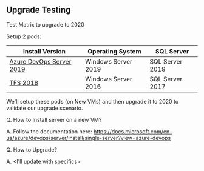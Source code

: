 Upgrade Testing
--------------


Test Matrix to upgrade to 2020

Setup 2 pods:


|      Install Version      |   Operating System   | SQL Server      |
|---------------------------|----------------------|-----------------|
|  [Azure DevOps Server 2019](https://go.microsoft.com/fwlink/?linkid=2041267&clcid=0x409) |  Windows Server 2019 | SQL Server 2019 |
|        [TFS 2018](https://go.microsoft.com/fwlink/?LinkId=2008534)           |  Windows Server 2016 | SQL Server 2017 |

We'll setup these pods (on New VMs) and then upgrade it to 2020 to validate our upgrade scenario. 


Q. How to Install server on a new VM? 

A. Follow the documentation here: https://docs.microsoft.com/en-us/azure/devops/server/install/single-server?view=azure-devops

Q. How to Upgrade?

A. <I'll update with specifics>

